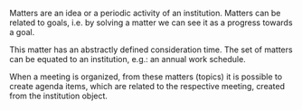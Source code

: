 Matters are an idea or a periodic activity of an institution. Matters can be
related to goals, i.e. by solving a matter we can see it as a progress towards
a goal.

This matter has an abstractly defined consideration time. The set of matters can 
be equated to an institution, e.g.: an annual work schedule.

When a meeting is organized, from these matters (topics) it is possible to create
agenda items, which are related to the respective meeting, created from the
institution object.
